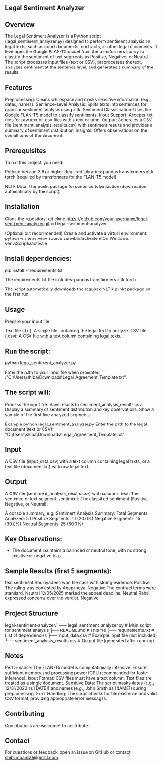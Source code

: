 ## Legal Sentiment Analyzer

## Overview
The Legal Sentiment Analyzer is a Python script (legal_sentiment_analyzer.py) designed to perform sentiment analysis on legal texts, such as court documents, contracts, or other legal documents. It leverages the Google FLAN-T5 model from the transformers library to classify the sentiment of text segments as Positive, Negative, or Neutral. The script processes input files (text or CSV), preprocesses the text, analyzes sentiment at the sentence level, and generates a summary of the results.

## Features

Preprocessing: Cleans whitespace and masks sensitive information (e.g., dates, names).
Sentence-Level Analysis: Splits texts into sentences for granular sentiment analysis using nltk.
Sentiment Classification: Uses the Google FLAN-T5 model to classify sentiments.
Input Support: Accepts .txt files for raw text or .csv files with a text column.
Output: Generates a CSV file (sentiment_analysis_results.csv) with sentiment results and provides a summary of sentiment distribution.
Insights: Offers observations on the overall tone of the document.

## Prerequisites
To run this project, you need:

Python: Version 3.6 or higher
Required Libraries:
pandas
transformers
nltk
torch (required by transformers for the FLAN-T5 model)


NLTK Data: The punkt package for sentence tokenization (downloaded automatically by the script).

## Installation

Clone the repository:
git clone https://github.com/your-username/legal-sentiment-analyzer.git
cd legal-sentiment-analyzer


(Optional but recommended) Create and activate a virtual environment:
python -m venv venv
source venv/bin/activate  # On Windows: venv\Scripts\activate


## Install dependencies:
pip install -r requirements.txt

The requirements.txt file includes:
pandas
transformers
nltk
torch


The script automatically downloads the required NLTK punkt package on the first run.


## Usage

Prepare your input file:

Text file (.txt): A single file containing the legal text to analyze.
CSV file (.csv): A CSV file with a text column containing legal texts.


## Run the script:
python legal_sentiment_analyzer.py


Enter the path to your input file when prompted :"C:\Users\shiba\Downloads\Legal_Agreement_Template.txt".

## The script will:

Process the input file.
Save results to sentiment_analysis_results.csv.
Display a summary of sentiment distribution and key observations.
Show a sample of the first five analyzed segments.



Example
python legal_sentiment_analyzer.py
Enter the path to the legal document (text or CSV): "C:\Users\shiba\Downloads\Legal_Agreement_Template.txt"

## Input

A CSV file (input_data.csv) with a text column containing legal texts, or a text file (document.txt) with raw legal text.

## Output

A CSV file (sentiment_analysis_results.csv) with columns:
text: The sentence or text segment.
sentiment: The classified sentiment (Positive, Negative, or Neutral).


A console summary, e.g.:Sentiment Analysis Summary:
Total Segments Analyzed: 50
Positive Segments: 10 (20.0%)
Negative Segments: 15 (30.0%)
Neutral Segments: 25 (50.0%)

## Key Observations:
- The document maintains a balanced or neutral tone, with no strong positive or negative bias.

## Sample Results (first 5 segments):
text                                              sentiment
Soumyadeep won the case with strong evidence.       Positive
The ruling was contested by Anapaneya.              Negative
The contract terms were standard.                   Neutral
12/05/2025 marked the appeal deadline.              Neutral
Rahul expressed concerns over the verdict.          Negative



## Project Structure
legal-sentiment-analyzer/
├── legal_sentiment_analyzer.py  # Main script for sentiment analysis
├── README.md                   # This file
├── requirements.txt            # List of dependencies
├── input_data.csv              # Example input file (not included)
└── sentiment_analysis_results.csv  # Output file (generated after running)

## Notes

Performance: The FLAN-T5 model is computationally intensive. Ensure sufficient memory and processing power (GPU recommended for faster inference).
Input Format: CSV files must have a text column. Text files are treated as a single document.
Sensitive Data: The script masks dates (e.g., 12/31/2023 as [DATE]) and names (e.g., John Smith as [NAME]) during preprocessing.
Error Handling: The script checks for file existence and valid CSV format, providing appropriate error messages.

## Contributing
Contributions are welcome! To contribute:

## Contact

For questions or feedback, open an issue on GitHub or contact shibambanik0@gmail.com.
